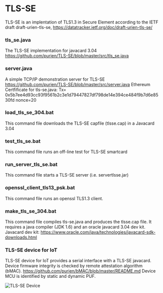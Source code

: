 # TLS-SE
TLS-SE is an implentation of TLS1.3 in Secure Element according to the IETF draft draft-urien-tls-se, https://datatracker.ietf.org/doc/draft-urien-tls-se/
### tls_se.java
The TLS-SE implementation for javacard 3.04
https://github.com/purien/TLS-SE/blob/master/src/tls_se.java
### server.java 
A simple TCP/IP demonstration server for TLS-SE
https://github.com/purien/TLS-SE/blob/master/src/server.java
Ethereum Certfificate for tls-se.java: Tx= 0x5b7ee4d93cc93f9561b2c3e1d79447827df798de14e394ce484f9b7d6e8530fd nonce=20
### load_tls_se_304.bat
This command file   downloads the TLS-SE capfile (tlsse.cap) in a Javacard 3.04
### test_tls_se.bat
This command file runs an off-line test for TLS-SE smartcard
### run_server_tls_se.bat
This command file  starts a TLS-SE server (i.e. servertlsse.jar)
### openssl_client_tls13_psk.bat
This command file runs an openssl TLS1.3 client.
### make_tls_se_304.bat
This command file compiles tls-se.java and produces the tlsse.cap file. 
It requires a java compiler (JDK 1.6) and an oracle javacard 3.04 dev kit.
Javacard dev kit: https://www.oracle.com/java/technologies/javacard-sdk-downloads.html
### TLS-SE device for IoT
TLS-SE device for IoT provides a serial interface with a TLS-SE javacard. 
Device firmware integrity is checked by remote attestation algorithm (bMAC).
https://github.com/purien/bMAC/blob/master/README.md
Device MCU is identified by static and dynamic PUF.


![TLS-SE Device](https://github.com/purien/TLS-SE/blob/master/tls_se_device.jpg)
